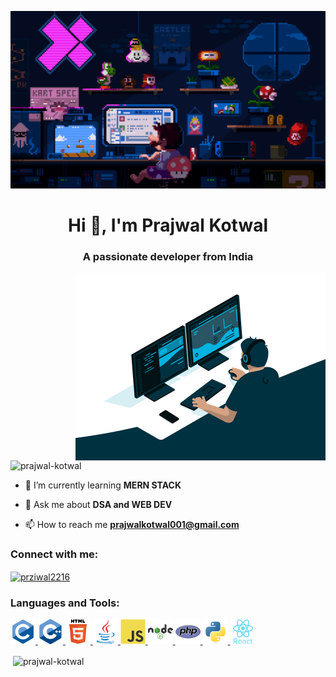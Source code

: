 [![MasterHead](https://raw.githubusercontent.com/prajwal-kotwal/images/main/225813708-98b745f2-7d22-48cf-9150-083f1b00d6c9.gif)](https://github.com/prajwal-kotwal)
<h1 align="center">Hi 👋, I'm Prajwal Kotwal</h1>
<h3 align="center">A passionate developer from India</h3>

<img align="right" alt="Coding" width="400" src="https://github.com/prajwal-kotwal/images/blob/main/githubProfile.gif" >

<p align="left"> <img src="https://komarev.com/ghpvc/?username=prajwal-kotwal&label=Profile%20views&color=0e75b6&style=flat" alt="prajwal-kotwal" /> </p>

- 🌱 I’m currently learning **MERN STACK**

- 💬 Ask me about **DSA and WEB DEV**

- 📫 How to reach me **prajwalkotwal001@gmail.com**

<h3 align="left">Connect with me:</h3>
<p align="left">
<a href="https://www.leetcode.com/prziwal2216" target="blank"><img align="center" src="https://raw.githubusercontent.com/rahuldkjain/github-profile-readme-generator/master/src/images/icons/Social/leet-code.svg" alt="prziwal2216" height="30" width="40" /></a>
</p>

<h3 align="left">Languages and Tools:</h3>
<p align="left"> <a href="https://www.cprogramming.com/" target="_blank" rel="noreferrer"> <img src="https://raw.githubusercontent.com/devicons/devicon/master/icons/c/c-original.svg" alt="c" width="40" height="40"/> </a> <a href="https://www.w3schools.com/cpp/" target="_blank" rel="noreferrer"> <img src="https://raw.githubusercontent.com/devicons/devicon/master/icons/cplusplus/cplusplus-original.svg" alt="cplusplus" width="40" height="40"/> </a> <a href="https://www.w3.org/html/" target="_blank" rel="noreferrer"> <img src="https://raw.githubusercontent.com/devicons/devicon/master/icons/html5/html5-original-wordmark.svg" alt="html5" width="40" height="40"/> </a> <a href="https://www.java.com" target="_blank" rel="noreferrer"> <img src="https://raw.githubusercontent.com/devicons/devicon/master/icons/java/java-original.svg" alt="java" width="40" height="40"/> </a> <a href="https://developer.mozilla.org/en-US/docs/Web/JavaScript" target="_blank" rel="noreferrer"> <img src="https://raw.githubusercontent.com/devicons/devicon/master/icons/javascript/javascript-original.svg" alt="javascript" width="40" height="40"/> </a> <a href="https://nodejs.org" target="_blank" rel="noreferrer"> <img src="https://raw.githubusercontent.com/devicons/devicon/master/icons/nodejs/nodejs-original-wordmark.svg" alt="nodejs" width="40" height="40"/> </a> <a href="https://www.php.net" target="_blank" rel="noreferrer"> <img src="https://raw.githubusercontent.com/devicons/devicon/master/icons/php/php-original.svg" alt="php" width="40" height="40"/> </a> <a href="https://www.python.org" target="_blank" rel="noreferrer"> <img src="https://raw.githubusercontent.com/devicons/devicon/master/icons/python/python-original.svg" alt="python" width="40" height="40"/> </a> <a href="https://reactjs.org/" target="_blank" rel="noreferrer"> <img src="https://raw.githubusercontent.com/devicons/devicon/master/icons/react/react-original-wordmark.svg" alt="react" width="40" height="40"/> </a> </p>

<p>&nbsp;<img align="center" src="https://github-readme-stats.vercel.app/api?username=prajwal-kotwal&show_icons=true&locale=en" alt="prajwal-kotwal" /></p>
